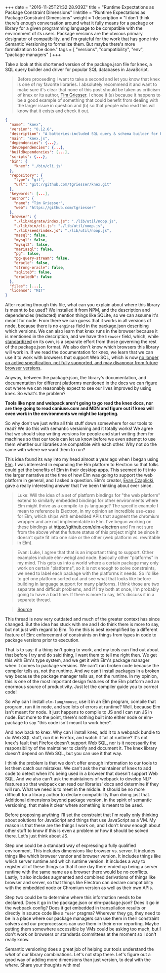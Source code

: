 +++
date = "2016-11-25T21:32:28.939Z"
title = "Runtime Expectations as Package Constraint Dimensions"
linktitle = "Runtime Expectations as Package Constraint Dimensions"
weight = 1
description = "I don't think there's enough conversation around what it fully means for a package or library for a given programming language to be compatible with the environment of its users. Package versions are the obvious primary designator of compatibility, and I'm grateful for the work that has gone into Semantic Versioning to formalize them. But maybe there's more formalization to be done."
tags = [
  "versions",
  "compatibility",
  "env",
  "package managers"
]
+++

Take a look at this shortened version of the package.json file for knex,
a SQL query builder and driver for popular SQL databases in JavaScript.

> Before proceeding I want to take a second and let you know that knex is one
of my favorite libraries. I absolutely recommend it and want to make sure it's
clear that none of this post should be taken as criticism of knex or its
author, [Tim Griesser](https://twitter.com/tgriesser). I chose it (a) because it happens to be a good example of something that
could benefit from dealing with the larger issue in question and (b) so that
people who read this will know that it exists and check it out.

```json
{
  "name": "knex",
  "version": "0.12.6",
  "description": "A batteries-included SQL query & schema builder for Postgres, MySQL and SQLite3 and the Browser",
  "main": "knex.js",
  "dependencies": {...},
  "devDependencies": {...},
  "buildDependencies": [...],
  "scripts": {...},
  "bin": {
    "knex": "./bin/cli.js"
  },
  "repository": {
    "type": "git",
    "url": "git://github.com/tgriesser/knex.git"
  },
  "keywords": [...],
  "author": {
    "name": "Tim Griesser",
    "web": "https://github.com/tgriesser"
  },
  "browser": {
    "./lib/migrate/index.js": "./lib/util/noop.js",
    "./lib/bin/cli.js": "./lib/util/noop.js",
    "./lib/seed/index.js": "./lib/util/noop.js",
    "mssql": false,
    "mysql": false,
    "mysql2": false,
    "mariasql": false,
    "pg": false,
    "pg-query-stream": false,
    "oracle": false,
    "strong-oracle": false,
    "sqlite3": false,
    "oracledb": false
  },
  "files": [...],
  "license": "MIT"
}
```

After reading through this file, what can you explain about where this library
is meant to be used? We installed it from NPM, and the description and
dependencies (redacted) mention things like SQLite, so we can assume it's meant
for node. From there we can guess that it works in all versions of node, because
there is no `engines` field in the package.json describing which versions. We
can also learn that knex runs in the browser because it is mentioned in the
description, and we have the `browser` field, which, while
[standardized](https://github.com/defunctzombie/package-browser-field-spec) on
its own, is a separate effort from those governing the rest of the package.json
format. We also don't know which browsers this library will work in. If we
read the documentation for knex, we learn that we can use it to work with
browsers that support Web SQL, which is now [no longer an active specification,
not fully supported, and may disappear from future browser versions](http://caniuse.com/#feat=sql-storage).

Anyway, between the package.json, the library's documentation, and documentation
for different platforms mentioned in the docs we can figure out where we can
reasonably expect to see our lives improved by using knex. So what's the
problem?

**Tools like npm and webpack aren't going to go read the knex docs, nor are they
going to read caniuse.com and MDN and figure out if knex will even work in the
environments we might be targeting.**

So why don't we just write all this stuff down somewhere for our tools to read?
We do this with semantic versioning and it totally works! We agree that we
should stop writing versions for people and start writing them for machines so
that our tools can let us know before we even attempt to use them whether our
libraries are compatible with each other. Why not do the same with
where we want them to run?

This idea found its way into my head almost a year ago when I began using
[Elm](http://elm-lang.org). I was interested in expanding the Elm platform to
Electron so that folks could get the benefits of Elm in their desktop apps.
This seemed to fit into the larger narrative at the time of how Elm was going
to support the web platform in general, and I asked a question. Elm's creator,
[Evan Czaplicki](https://twitter.com/czaplic), gave a really interesting answer that I've been thinking about
ever since.

> Luke: Will the idea of a set of platform bindings for "the web platform"
extend to similarly embedded bindings for other environments where Elm might
thrive as a compile-to-js language? The specific example I mean to reference is
Electron, in my opinion an incredible use-case for Elm, which ships with
embedded APIs that augment the chromium wrapper and are not implementable in
Elm. I've begun working on these bindings at https://github.com/elm-electron and
I'm not sure from the above what the future status of this project might be
since it doesn't quite fit into one side or the other (web platform vs.
rewritable in Elm).

> Evan: Luke, I agree that that is an important thing to
support. Other examples include elm-webgl and node. Basically other "platforms"
in my mind. This gets us into a world where a certain package may only work on
certain "platforms", so it is not enough to solve constraints, we need to label
each package with the platforms it needs. So I'd like to get one platform sorted
out and see what that looks like before building in language support for many
platforms. I think those are two separate and difficult problems, and if I try
both at once, I'm probably going to have a bad time. If there is more to say,
let's discuss it in a separate thread.

> [Source](https://groups.google.com/d/msg/elm-dev/1JW6wknkDIo/rrnCs3kqCQAJ)

This thread is now very outdated and much of the greater context
has since changed. But the idea has stuck with me and I do think there
is more to say, but not just with regard to Elm. To me this is best exemplified
by a different feature of Elm: enforcement of constraints on things from types
in code to package versions prior to execution.

That is to say: if a thing isn't going to work, and my tools can find out about
that before I try and do said thing, I want them to tell me right then. We get
this with Elm's type system, and we get it with Elm's package manager when it
comes to package versions. We can't run broken code because the compiler tells
us, not the runtime. And we can't install packages in a broken way because the
package manager tells us, not the runtime. In my opinion, this is one of the
most important design features of the Elm platform and an enormous source of
productivity. Just let the compiler guide you to correct code!

So why can I install `elm-lang/mouse`, use it in an Elm program, compile that
program, run it in node, and see lots of errors at runtime? Well, because Elm
isn't meant for node. It just happens to compile to JS and I can run JS in node.
But more to the point, there's nothing built into either node or elm-package to
say "this code isn't meant to work here".

And now back to knex. Why can I install knex, add it to a webpack bundle to do
Web SQL stuff, run it in Firefox, and watch it fail at runtime? It's not knex's
fault that Firefox doesn't support Web SQL, nor is it necessarily the
responsibility of the maintainer to clarify and document it. The knex library
doesn't depend on Web SQL, but you can use it that way.

I think the problem is that we don't offer enough information to our tools to
let them catch our mistakes. We can't ask the maintainer of knex to add code to
detect when it's being used in a browser that doesn't support Web SQL. And we
also can't ask the maintainers of webpack to develop NLP features so that
webpack can read our libraries' docs and determine if they will run. What we
need is to meet in the middle. It should be no more difficult for a library
author to declare compatibility than doing just that. Additional dimensions
beyond package version, in the spirit of semantic versioning, that make it clear
where something is meant to be used.

Before proposing anything I'll set the constraint that I'm really only thinking
about solutions for JavaScript and things that use JavaScript as a VM. My reason
is that these are the things I work on, and I don't know enough about other
stuff to know if this is even a problem or how it should be solved there. Let's
just think about JS.

Step one could be a standard way of expressing a fully qualified environment.
This includes dimensions like browser vs. server. It includes things like which
browser vendor and browser version. It includes things like which server runtime
and which runtime version. It includes a way to register all of these things so
that if one day there ended up being a server runtime with the same name as a
browser there would be no conflicts. Lastly, it also includes augmented and
combined derivations of things like browser and server, so that things like
Electron can declare compatibility with the embedded node or Chromium version
as well as their own APIs.

Step two could be to determine where this information needs to be declared.
Does it go in the package.json or elm-package.json? Does it go in the webpack
config? Does it get embedded in transpilation results or directly in source code
like a `"use"` pragma? Wherever they go, they need to be in a place where our
package managers can use them in their constraint solvers and our preprocessors
can use them in their error reporting. Maybe putting them somewhere accessible
by VMs could be asking too much, but I don't work on browsers or standards
committees at the moment so I don't really know.

Semantic versioning does a great job of helping our tools understand the _what_
of our library combinations. Let's not stop there. Let's figure out a good way
of adding more dimensions than just version, to deal with the _where_.
Share your thoughts with me!
